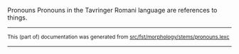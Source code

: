 Pronouns
Pronouns in the Tavringer Romani language are references to things.

* * *

<small>This (part of) documentation was generated from [src/fst/morphology/stems/pronouns.lexc](https://github.com/giellalt/lang-rmu-x-testing/blob/main/src/fst/morphology/stems/pronouns.lexc)</small>

---

